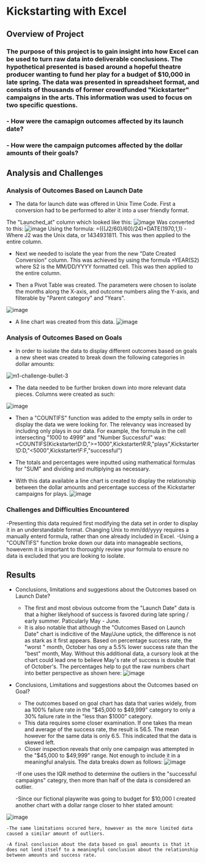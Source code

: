 # Kickstarting with Excel

## Overview of Project

### The purpose of this project is to gain insight into how Excel can be used to turn raw data into deliverable conclusions.  The hypothetical presented is based around a hopeful theatre producer wanting to fund her play for a budget of $10,000 in late spring.  The data was presented in spreadsheet format, and consists of thousands of former crowdfunded "Kickstarter" campaigns in the arts. This information was used to focus on two specific questions.
### - How were the camapign outcomes affected by its launch date?
### - How were the campaign putcomes affected by the dollar amounts of their goals?

## Analysis and Challenges

### Analysis of Outcomes Based on Launch Date
- The data for launch date was offered in Unix Time Code.  First a conversion had to be performed to alter it into a user friendly format.

The "Launched_at" column which looked like this:  ![image](https://user-images.githubusercontent.com/111530580/186700413-f6e2e578-f2e6-4d89-9c59-2f3c9f14ec44.png)  Was converted to this:  ![image](https://user-images.githubusercontent.com/111530580/186703519-5f374eca-7ac5-4f45-9c78-53e219d8a3eb.png)
Using the formula: =(((J2/60)/60)/24)+DATE(1970,1,1) - Where J2 was the Unix data, or 1434931811.  This was then applied to the entire column.

- Next we needed to isolate the year from the new "Date Created Conversion" column.  This was achieved by using the formula =YEAR(S2) where S2 is the MM/DD/YYYY formatted cell.  This was then applied to the entire column.

- Then a Pivot Table was created.  The parameters were chosen to isolate the months along the X-axis, and outcome numbers aling the Y-axis, and filterable by "Parent category" and "Years". 

![image](https://user-images.githubusercontent.com/111530580/186707650-58735ae3-283a-40c6-8622-dbf9ed443763.png)

- A line chart was created from this data.
![image](https://user-images.githubusercontent.com/111530580/186710449-002da533-54d6-41b9-8b13-1d394fb8b611.png)


### Analysis of Outcomes Based on Goals
- In order to isolate the data to display different outcomes based on goals a new sheet was created to break down the following categories in dollar amounts:

![m1-challenge-bullet-3](https://user-images.githubusercontent.com/111530580/186711495-87f8d6c3-d70b-4e2e-8c7b-abece3489c7b.png)

- The data needed to be further broken down into more relevant data pieces.  Columns were created as such:
						
![image](https://user-images.githubusercontent.com/111530580/186713581-5eb98f6f-358f-47a8-8dc4-ea463659c0e8.png)

- Then a "COUNTIFS" function was added to the empty sells in order to display the data we were looking for.  The relevancy was increased by including only plays in our data.  For example, the formula in the cell intersecting "1000 to 4999" and "Number Successful" was: =COUNTIFS(Kickstarter!$D:$D,">=1000",Kickstarter!$R:$R,"plays",Kickstarter!$D:$D,"<5000",Kickstarter!$F:$F,"successful")

- The totals and percentages were inputted using mathematical formulas for "SUM" and dividing and multiplying as necessary.
- With this data available a line chart is created to display the relationship between the dollar amounts and percentage success of the Kickstarter campaigns for plays.
![image](https://user-images.githubusercontent.com/111530580/186726934-77de7849-da12-4b44-89a2-5a4fed966648.png)



### Challenges and Difficulties Encountered
-Presenting this data required first modifying the data set in order to display it in an understandable format.  Changing Unix to mm/dd/yyyy requires a manually enterd formula, rather than one already included in Excel.
-Using a "COUNTIFS" function broke down our data into manageable sections, howeverm it is important to thoroughly review your formula to ensure no data is excluded that you are looking to isolate.   

## Results

- Conclusions, limitations and suggestions about the Outcomes based on Launch Date?
	- The first and most obvious outcome from the "Launch Date" data is that a higher likelyhood of success is favored during late spring / early summer.  Paticularly May - June.
	- It is also notable that although the "Outcomes Based on Launch Date" chart is indicitive of the May/June uptick, the difference is not as stark as it first appears.  Based on percentage success rate, the "worst " month, October has ony a 5.5% lower success rate than the "best" month, May.  Without this additional data, a cursory look at the chart could lead one to believe May's rate of success is double that of October's.  The percentages help to put the raw numbers chart into better perspective as shown here:
![image](https://user-images.githubusercontent.com/111530580/186732791-4afebeb5-e184-491c-bf79-c016d9cc09af.png)


- Conclusions, Limitations and suggestions about the Outcomes based on Goal?
	- The outcomes based on goal chart has data that varies widely, from aa 100% failure rate in the "$45,000 to $49,999" category to only a 30% failure rate in the "less than $1000" category.  
	- This data requires some closer examination.  If one takes tha mean and average of the success rate, the result is 56.5.  The mean however for the same data is only 6.5.  This indicated that the data is skewed left. 
	- Closer inspection reveals that only one campaign was attempted in the "$45,000 to $49,999" range.  Not enough to include it in a meaningful analysis.  The data breaks down as follows:
![image](https://user-images.githubusercontent.com/111530580/186739944-d7f5a394-208c-4a3f-8481-691d37ec7c61.png)

	-If one uses the IQR method to determine the outliers in the "successful campaigns" categry, then more than half of the data is considered an outlier.
	
	-Since our fictional playwrite was going to budget for $10,000 I created another chart with a dollar range closer to hher stated amount:
	
![image](https://user-images.githubusercontent.com/111530580/186747608-ed756436-65d3-451f-8c1e-869acd283047.png)

	-The same limitations occured here, however as the more limited data caused a similar amount of outliers.
	
	-A final conclusion about the data based on goal amounts is that it does not lend itself to a meaningful conclusion about the relationship between amounts and success rate.

	
